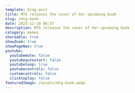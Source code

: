 ```yaml
---
template: blog-post
title: MTG releases the cover of her upcoming book
slug: /mtg-book
date: 2023-11-10 06:57
description: MTG releases the cover of her upcoming book
category: memes
shareable: true
showZoom: true
showPageNav: true
youtube:
  youtubemute: false
  youtubeautostart: false
  youtubeloop: true
  youtubecontrols: false
  customcontrols: false
  clicktoplay: false
featuredImage: /assets/mtg-book.webp
---
```

